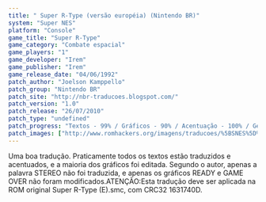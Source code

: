 ```yaml
---
title: " Super R-Type (versão européia) (Nintendo BR)"
system: "Super NES"
platform: "Console"
game_title: "Super R-Type"
game_category: "Combate espacial"
game_players: "1"
game_developer: "Irem"
game_publisher: "Irem"
game_release_date: "04/06/1992"
patch_author: "Joelson Kamppello"
patch_group: "Nintendo BR"
patch_site: "http://nbr-traducoes.blogspot.com/"
patch_version: "1.0"
patch_release: "26/07/2010"
patch_type: "undefined"
patch_progress: "Textos - 99% / Gráficos - 90% / Acentuação - 100% / Geral - 95%"
patch_images: ["http://www.romhackers.org/imagens/traducoes/%5BSNES%5D%20Super%20R-Type%20-%20Nintendo%20BR%20-%201.png","http://www.romhackers.org/imagens/traducoes/%5BSNES%5D%20Super%20R-Type%20-%20Nintendo%20BR%20-%202.png","http://www.romhackers.org/imagens/traducoes/%5BSNES%5D%20Super%20R-Type%20-%20Nintendo%20BR%20-%203.png"]
---
```

Uma boa tradução. Praticamente todos os textos estão traduzidos e acentuados, e a maioria dos gráficos foi editada. Segundo o autor, apenas a palavra STEREO não foi traduzida, e apenas os gráficos READY e GAME OVER não foram modificados.ATENÇÃO:Esta tradução deve ser aplicada na ROM original Super R-Type (E).smc, com CRC32 1631740D.